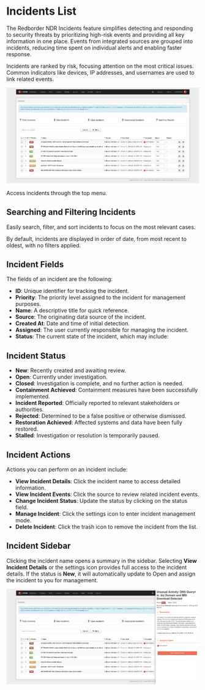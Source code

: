 # Incidents List

The Redborder NDR Incidents feature simplifies detecting and responding to security threats by prioritizing high-risk events and providing all key information in one place. Events from integrated sources are grouped into incidents, reducing time spent on individual alerts and enabling faster response.

Incidents are ranked by risk, focusing attention on the most critical issues. Common indicators like devices, IP addresses, and usernames are used to link related events. 

![Incidents view](images/incidents_list.en.png)

Access incidents through the top menu.

## Searching and Filtering Incidents

Easily search, filter, and sort incidents to focus on the most relevant cases.

By default, incidents are displayed in order of date, from most recent to oldest, with no filters applied.

## Incident Fields

The fields of an incident are the following:

- **ID**: Unique identifier for tracking the incident.
- **Priority**: The priority level assigned to the incident for management purposes.
- **Name**: A descriptive title for quick reference.
- **Source**: The originating data source of the incident.
- **Created At**: Date and time of initial detection.
- **Assigned**: The user currently responsible for managing the incident.
- **Status**: The current state of the incident, which may include:

## Incident Status

- **New**: Recently created and awaiting review.
- **Open**: Currently under investigation.
- **Closed**: Investigation is complete, and no further action is needed.
- **Containment Achieved**: Containment measures have been successfully implemented.
- **Incident Reported**: Officially reported to relevant stakeholders or authorities.
- **Rejected**: Determined to be a false positive or otherwise dismissed.
- **Restoration Achieved**: Affected systems and data have been fully restored.
- **Stalled**: Investigation or resolution is temporarily paused.
  
## Incident Actions

Actions you can perform on an incident include:

- **View Incident Details**: Click the incident name to access detailed information.
- **View Incident Events**: Click the source to review related incident events.
- **Change Incident Status**: Update the status by clicking on the status field.
- **Manage Incident**: Click the settings icon to enter incident management mode.
- **Delete Incident**: Click the trash icon to remove the incident from the list.

## Incident Sidebar

Clicking the incident name opens a summary in the sidebar. Selecting **View Incident Details** or the settings icon provides full access to the incident details. If the status is **New**, it will automatically update to Open and assign the incident to you for management.

![Incident summary](images/incidents_sidebar.en.png)
